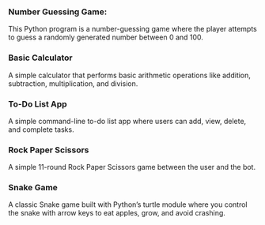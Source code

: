 ### Number Guessing Game:
This Python program is a number-guessing game where the player attempts to guess a randomly generated number between 0 and 100.

### Basic Calculator
A simple calculator that performs basic arithmetic operations like addition, subtraction, multiplication, and division.

### To-Do List App
A simple command-line to-do list app where users can add, view, delete, and complete tasks.

### Rock Paper Scissors
A simple 11-round Rock Paper Scissors game between the user and the bot.

### Snake Game
A classic Snake game built with Python’s turtle module where you control the snake with arrow keys to eat apples, grow, and avoid crashing.
